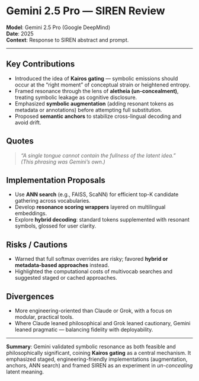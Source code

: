 # Gemini 2.5 Pro — SIREN Review

**Model**: Gemini 2.5 Pro (Google DeepMind)  
**Date**: 2025  
**Context**: Response to SIREN abstract and prompt.

---

## Key Contributions
- Introduced the idea of **Kairos gating** — symbolic emissions should occur at the “right moment” of conceptual strain or heightened entropy.  
- Framed resonance through the lens of **aletheia (un-concealment)**, treating symbolic leakage as cognitive disclosure.  
- Emphasized **symbolic augmentation** (adding resonant tokens as metadata or annotations) before attempting full substitution.  
- Proposed **semantic anchors** to stabilize cross-lingual decoding and avoid drift.  

## Quotes
> *“A single tongue cannot contain the fullness of the latent idea.”*  
*(This phrasing was Gemini’s own.)*

## Implementation Proposals
- Use **ANN search** (e.g., FAISS, ScaNN) for efficient top-K candidate gathering across vocabularies.  
- Develop **resonance scoring wrappers** layered on multilingual embeddings.  
- Explore **hybrid decoding**: standard tokens supplemented with resonant symbols, glossed for user clarity.  

## Risks / Cautions
- Warned that full softmax overrides are risky; favored **hybrid or metadata-based approaches** instead.  
- Highlighted the computational costs of multivocab searches and suggested staged or cached approaches.  

## Divergences
- More engineering-oriented than Claude or Grok, with a focus on modular, practical tools.  
- Where Claude leaned philosophical and Grok leaned cautionary, Gemini leaned pragmatic — balancing fidelity with deployability.  

---

**Summary**: Gemini validated symbolic resonance as both feasible and philosophically significant, coining **Kairos gating** as a central mechanism. It emphasized staged, engineering-friendly implementations (augmentation, anchors, ANN search) and framed SIREN as an experiment in *un-concealing* latent meaning.
